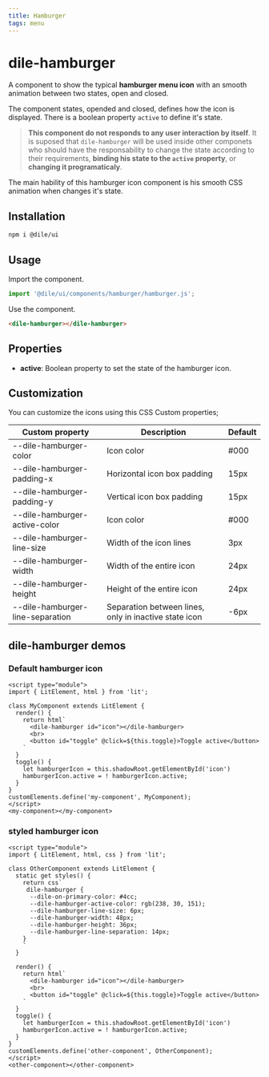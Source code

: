 ```yaml
---
title: Hamburger
tags: menu
---
```


# dile-hamburger

A component to show the typical **hamburger menu icon** with an smooth animation between two states, open and closed. 

The component states, opended and closed, defines how the icon is displayed. There is a boolean property ```active``` to define it's state. 

> **This component do not responds to any user interaction by itself**. It is suposed that  ```dile-hamburger``` will be used inside other componets who should have the responsability to change the state according to their requirements, **binding his state to the ```active``` property**, or **changing it programaticaly**.

The main hability of this hamburger icon component is his smooth CSS animation when changes it's state. 

## Installation

```bash
npm i @dile/ui
```

## Usage

Import the component.

```javascript
import '@dile/ui/components/hamburger/hamburger.js';
```

Use the component.

```html
<dile-hamburger></dile-hamburger>
```

## Properties

- **active**: Boolean property to set the state of the hamburger icon.

## Customization

You can customize the icons using this CSS Custom properties;

Custom property | Description | Default
----------------|-------------|---------
--dile-hamburger-color | Icon color | #000
--dile-hamburger-padding-x | Horizontal icon box padding  | 15px
--dile-hamburger-padding-y | Vertical icon box padding  | 15px
--dile-hamburger-active-color | Icon color | #000
--dile-hamburger-line-size | Width of the icon lines | 3px
--dile-hamburger-width | Width of the entire icon | 24px
--dile-hamburger-height | Height of the entire icon | 24px
--dile-hamburger-line-separation | Separation between lines, only in inactive state icon | -6px

## dile-hamburger demos

### Default hamburger icon

```html:preview
<script type="module">
import { LitElement, html } from 'lit';

class MyComponent extends LitElement {
  render() {
    return html`
      <dile-hamburger id="icon"></dile-hamburger>
      <br>
      <button id="toggle" @click=${this.toggle}>Toggle active</button>
    `
  }
  toggle() {
    let hamburgerIcon = this.shadowRoot.getElementById('icon')
    hamburgerIcon.active = ! hamburgerIcon.active;
  }
}
customElements.define('my-component', MyComponent);
</script>
<my-component></my-component>
```

### styled hamburger icon

```html:preview
<script type="module">
import { LitElement, html, css } from 'lit';

class OtherComponent extends LitElement {
  static get styles() {
    return css`
     dile-hamburger {
      --dile-on-primary-color: #4cc;
      --dile-hamburger-active-color: rgb(238, 30, 151);
      --dile-hamburger-line-size: 6px;
      --dile-hamburger-width: 48px;
      --dile-hamburger-height: 36px;
      --dile-hamburger-line-separation: 14px; 
    }
    `
  }

  render() {
    return html`
      <dile-hamburger id="icon"></dile-hamburger>
      <br>
      <button id="toggle" @click=${this.toggle}>Toggle active</button>
    `
  }
  toggle() {
    let hamburgerIcon = this.shadowRoot.getElementById('icon')
    hamburgerIcon.active = ! hamburgerIcon.active;
  }
}
customElements.define('other-component', OtherComponent);
</script>
<other-component></other-component>
```